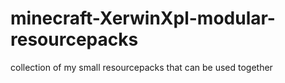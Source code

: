 # minecraft-XerwinXpl-modular-resourcepacks
collection of my small resourcepacks that can be used together
